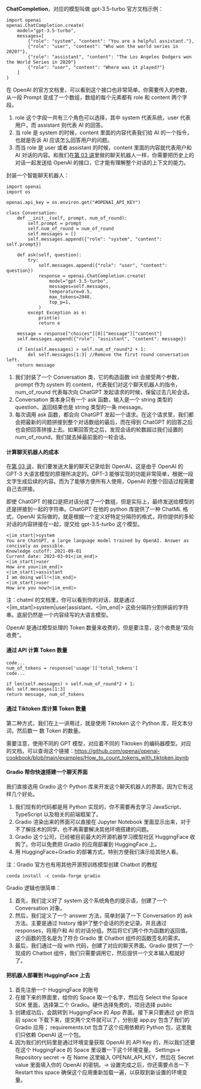 <b>ChatCompletion</b>，对应的模型叫做 gpt-3.5-turbo
官方文档示例：

```
import openai
openai.ChatCompletion.create(
    model="gpt-3.5-turbo",
    messages=[
        {"role": "system", "content": "You are a helpful assistant."},
        {"role": "user", "content": "Who won the world series in 2020?"},
        {"role": "assistant", "content": "The Los Angeles Dodgers won the World Series in 2020"}
        {"role": "user", "content": "Where was it played?"}
    ]
)
```

在 OpenAI 的官方文档里，可以看到这个接口也非常简单。你需要传入的参数，从一段 Prompt 变成了一个数组，数组的每个元素都有 role 和 content 两个字段。

1. role 这个字段一共有三个角色可以选择，其中 system 代表系统，user 代表用户，而 assistant 则代表 AI 的回答。
2. 当 role 是 system 的时候，content 里面的内容代表我们给 AI 的一个指令，也就是告诉 AI 应该怎么回答用户的问题。
3. 而当 role 是 user 或者 assistant 的时候，content 里面的内容就代表用户和 AI 对话的内容。和我们在[第 03 讲](./03.md)里做的聊天机器人一样，你需要把历史上的对话一起发送给 OpenAI 的接口，它才能有理解整个对话的上下文的能力。

封装一个智能聊天机器人：

```
import openai
import os

openai.api_key = os.environ.get("#OPENAI_API_KEY")

class Conversation:
    def __init__(self, prompt, num_of_round):
        self.prompt = prompt
        self.num_of_round = num_of_round
        self.messages = []
        self.messages.append({"role": "system", "content": self.prompt})

    def ask(self, question):
        try:
            self.messages.append({"role": "user", "content": question})
            response = openai.ChatCompletion.create(
                model="gpt-3.5-turbo",
                messages=self.messages,
                temperature=0.5,
                max_tokens=2048,
                top_p=1,
            )
        except Exception as e:
            print(e)
            return e

    message = response["choices"][0]["message"]["content"]
    self.messages.append({"role": "assistant", "content": message})

    if len(self.messages) > self.num_of_round*2 + 1:
        del self.messages[1:3] //Remove the first round conversation left.
    return message
```

1. 我们封装了一个 Conversation 类，它的构造函数 init 会接受两个参数，prompt 作为 system 的 content，代表我们对这个聊天机器人的指令，num_of_round 代表每次向 ChatGPT 发起请求的时候，保留过去几轮会话。
2. Conversation 类本身只有一个 ask 函数，输入是一个 string 类型的 question，返回结果也是 string 类型的一条 message。
3. 每次调用 ask 函数，都会向 ChatGPT 发起一个请求。在这个请求里，我们都会把最新的问题拼接到整个对话数组的最后，而在得到 ChatGPT 的回答之后也会把回答拼接上去。如果回答完之后，发现会话的轮数超过我们设置的 num_of_round，我们就去掉最前面的一轮会话。

#### 计算聊天机器人的成本

在[第 03 讲](./03.md)，我们要发送大量的聊天记录给到 OpenAI，这是由于 OpenAI 的 GPT-3 大语言模型的原理所决定的。GPT-3 能够实现的功能非常简单，根据一段文字生成后续的内容。而为了能够方便所有人使用，OpenAI 的整个回话过程需要自己去拼接。

即使 ChatGPT 的接口是把对话分成了一个数组，但是实际上，最终发送给模型的还是拼接到一起的字符串。ChatGPT 在他的 python 库提供了一种 ChatML 格式，OpenAI 实际做的，就是根据一个定义好特定分隔符的格式，将你提供的多轮对话的内容拼接在一起，提交给 gpt-3.5-turbo 这个模型。

```
<|im_start|>system
You are ChatGPT, a large language model trained by OpenAI. Answer as concisely as possible.
Knowledge cutoff: 2021-09-01
Current date: 2023-03-01<|im_end|>
<|im_start|>user
How are you<|im_end|>
<|im_start|>assistant
I am doing well!<|im_end|>
<|im_start|>user
How are you now?<|im_end|>
```

注：chatml 的文档里，你可以看到你的对话，就是通过 <|im_start|>system|user|assistant、<|im_end|> 这些分隔符分割拼装的字符串。底层仍然是一个内容续写的大语言模型。

OpenAI 是通过模型处理的 Token 数量来收费的，但是要注意，这个收费是“双向收费”。

#### 通过 API 计算 Token 数量

```
code...
num_of_tokens = response['usage']['total_tokens']
code...

if len(self.messages) > self.num_of_round*2 + 1:
del self.messages[1:3]
return message, num_of_tokens
```

#### 通过 Tiktoken 库计算 Token 数量

第二种方式，我们在上一讲用过，就是使用 Tiktoken 这个 Python 库，将文本分词，然后数一
数 Token 的数量。

需要注意，使用不同的 GPT 模型，对应着不同的 Tiktoken 的编码器模型。对应的文档，可以查询这个链接：https://github.com/openai/openai-cookbook/blob/main/examples/How_to_count_tokens_with_tiktoken.ipynb

#### Gradio 帮你快速搭建一个聊天界面

我们直接选用 Gradio 这个 Python 库来开发这个聊天机器人的界面，因为它有这样几个好处。

1. 我们现有的代码都是用 Python 实现的，你不需要再去学习 JavaScript、TypeScript 以及相关的前端框架了。
2. Gradio 渲染出来的界面可以直接在 Jupyter Notebook 里面显示出来，对于不了解技术的同学，也不再需要解决其他环境搭建的问题。
3. Gradio 这个公司，已经被目前最大的开源机器学习模型社区 HuggingFace 收购了。你可以免费把 Gradio 的应用部署到 HuggingFace 上。
4. 用 HuggingFace+Gradio 的部署方式，特别方便我们演示给其他人看。

注：Gradio 官方也有用其他开源预训练模型创建 Chatbot 的教程
[](https://gradio.app/creating-a-chatbot/)

```
conda install -c conda-forge gradio
```

Gradio 逻辑也很简单：

1. 首先，我们定义好了 system 这个系统角色的提示语，创建了一个 Conversation 对象。
2. 然后，我们定义了一个 answer 方法，简单封装了一下 Conversation 的 ask 方法。主要是通过 history 维护了整个会话的历史记录。并且通过 responses，将用户和 AI 的对话分组。然后将它们两个作为函数的返回值。这个函数的签名是为了符合 Gradio 里 Chatbot 组件的函数签名的需求。
3. 最后，我们通过一段 with 代码，创建了对应的聊天界面。Gradio 提供了一个现成的 Chatbot 组件，我们只需要调用它，然后提供一个文本输入框就好了。

#### 把机器人部署到 HuggingFace 上去

1. 首先注册一个 HuggingFace 的账号
2. 在接下来的界面里，给你的 Space 取一个名字，然后在 Select the Space SDK 里面，选择第二个 Gradio。硬件选择免费的，项目选择 public
3. 创建成功后，会跳转到 HuggingFace 的 App 界面。接下来只要通过 git 把当前 space 下载下来，提交两个文件就可以了，分别是
   app.py 包含了我们的 Gradio 应用；
   requirements.txt 包含了这个应用依赖的 Python 包，这里我们只依赖 OpenAI 这一个包。
4. 因为我们的代码里是通过环境变量获取 OpenAI 的 API Key 的，所以我们还要在这个 HuggingFace 的 Space 里设置一下这个环境变量。
   Settings-> Repository secret ->
   在 Name 这里输入 OPENAI_API_KEY，然后在 Secret value 里面填入你的 OpenAI 的密钥。->
   设置完成之后，你还需要点击一下 Restart this space 确保这个应用重新加载一遍，以获取到新设置的环境变量。
